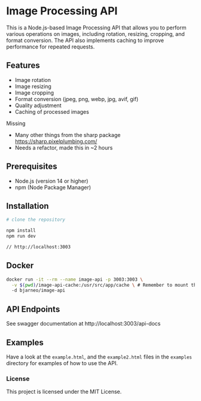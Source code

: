 # Image Processing API

This is a Node.js-based Image Processing API that allows you to perform various operations on images, including rotation, resizing, cropping, and format conversion. The API also implements caching to improve performance for repeated requests.

## Features

- Image rotation
- Image resizing
- Image cropping
- Format conversion (jpeg, png, webp, jpg, avif, gif)
- Quality adjustment
- Caching of processed images

Missing

- Many other things from the sharp package https://sharp.pixelplumbing.com/
- Needs a refactor, made this in ~2 hours

## Prerequisites

- Node.js (version 14 or higher)
- npm (Node Package Manager)

## Installation

```bash
# clone the repository

npm install
npm run dev

// http://localhost:3003
```

## Docker

```bash
docker run -it --rm --name image-api -p 3003:3003 \
  -v $(pwd)/image-api-cache:/usr/src/app/cache \ # Remember to mount the image cache directory
  -d bjarneo/image-api
```

## API Endpoints

See swagger documentation at http://localhost:3003/api-docs

## Examples

Have a look at the `example.html`, and the `example2.html` files in the `examples` directory for examples of how to use the API.

### License

This project is licensed under the MIT License.
